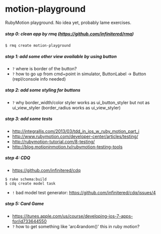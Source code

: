 motion-playground
===================

RubyMotion playground. No idea yet, probably lame exercises.

##### step 0: clean app by rmq (https://github.com/infinitered/rmq)

```
$ rmq create motion-playground
```

##### step 1: add some other view available by using button
- `?` where is border of the button?
- `?` how to go up from cmd+point in simulator, ButtonLabel -> Button (repl/console info needed)

##### step 2: add some styling for buttons
- `?` why border_width/color styler works as ui_button_styler but not as ui_view_styler (border_radius works as ui_view_styler)

##### step 3: add some tests
- http://integrallis.com/2013/03/tdd_in_ios_w_ruby_motion_part_i
- http://www.rubymotion.com/developer-center/articles/testing/
- http://rubymotion-tutorial.com/8-testing/
- http://blog.motioninmotion.tv/rubymotion-testing-tools

##### step 4: CDQ
- https://github.com/infinitered/cdq
```
$ rake schema:build
$ cdq create model task
```
- `!` bad model test generator: https://github.com/infinitered/cdq/issues/4

##### step 5: Card Game
- https://itunes.apple.com/us/course/developing-ios-7-apps-for/id733644550
- `?` how to get something like 'arc4random()' this in ruby motion?











